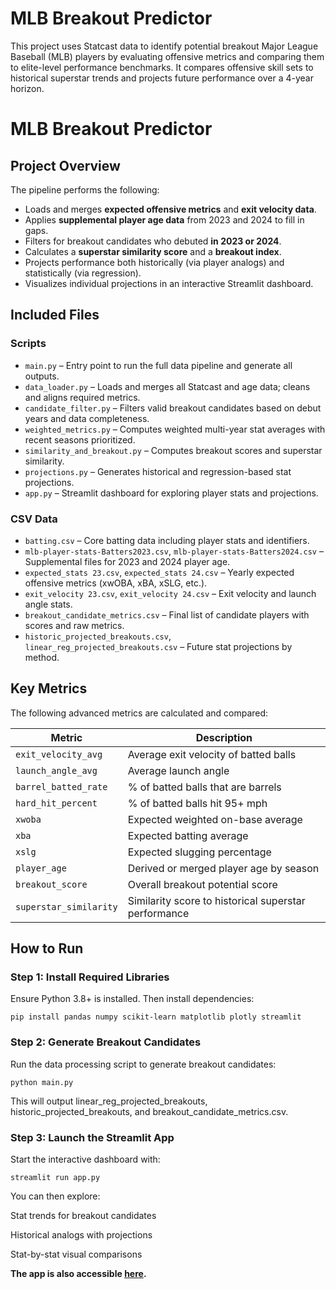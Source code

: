 # MLB Breakout Predictor

This project uses Statcast data to identify potential breakout Major League Baseball (MLB) players by evaluating offensive metrics and comparing them to elite-level performance benchmarks. It compares offensive skill sets to historical superstar trends and projects future performance over a 4-year horizon.

# MLB Breakout Predictor

## Project Overview

The pipeline performs the following:

- Loads and merges **expected offensive metrics** and **exit velocity data**.
- Applies **supplemental player age data** from 2023 and 2024 to fill in gaps.
- Filters for breakout candidates who debuted **in 2023 or 2024**.
- Calculates a **superstar similarity score** and a **breakout index**.
- Projects performance both historically (via player analogs) and statistically (via regression).
- Visualizes individual projections in an interactive Streamlit dashboard.

## Included Files

### Scripts

- `main.py` – Entry point to run the full data pipeline and generate all outputs.
- `data_loader.py` – Loads and merges all Statcast and age data; cleans and aligns required metrics.
- `candidate_filter.py` – Filters valid breakout candidates based on debut years and data completeness.
- `weighted_metrics.py` – Computes weighted multi-year stat averages with recent seasons prioritized.
- `similarity_and_breakout.py` – Computes breakout scores and superstar similarity.
- `projections.py` – Generates historical and regression-based stat projections.
- `app.py` – Streamlit dashboard for exploring player stats and projections.

### CSV Data

- `batting.csv` – Core batting data including player stats and identifiers.
- `mlb-player-stats-Batters2023.csv`, `mlb-player-stats-Batters2024.csv` – Supplemental files for 2023 and 2024 player age.
- `expected_stats 23.csv`, `expected_stats 24.csv` – Yearly expected offensive metrics (xwOBA, xBA, xSLG, etc.).
- `exit_velocity 23.csv`, `exit_velocity 24.csv` – Exit velocity and launch angle stats.
- `breakout_candidate_metrics.csv` – Final list of candidate players with scores and raw metrics.
- `historic_projected_breakouts.csv`, `linear_reg_projected_breakouts.csv` – Future stat projections by method.

## Key Metrics

The following advanced metrics are calculated and compared:

| Metric                | Description                                             |
|-----------------------|---------------------------------------------------------|
| `exit_velocity_avg`   | Average exit velocity of batted balls                   |
| `launch_angle_avg`    | Average launch angle                                    |
| `barrel_batted_rate`  | % of batted balls that are barrels                      |
| `hard_hit_percent`    | % of batted balls hit 95+ mph                           |
| `xwoba`               | Expected weighted on-base average                       |
| `xba`                 | Expected batting average                                |
| `xslg`                | Expected slugging percentage                            |
| `player_age`          | Derived or merged player age by season                  |
| `breakout_score`      | Overall breakout potential score                        |
| `superstar_similarity`| Similarity score to historical superstar performance    |

## How to Run

### Step 1: Install Required Libraries

Ensure Python 3.8+ is installed. Then install dependencies:

``` pip install pandas numpy scikit-learn matplotlib plotly streamlit ```

### Step 2: Generate Breakout Candidates
Run the data processing script to generate breakout candidates:

``` python main.py ```

This will output linear_reg_projected_breakouts, historic_projected_breakouts, and breakout_candidate_metrics.csv.

### Step 3: Launch the Streamlit App

Start the interactive dashboard with:

``` streamlit run app.py ```

You can then explore:

Stat trends for breakout candidates

Historical analogs with projections

Stat-by-stat visual comparisons

**The app is also accessible [here](https://mlbprediction.streamlit.app/).**
